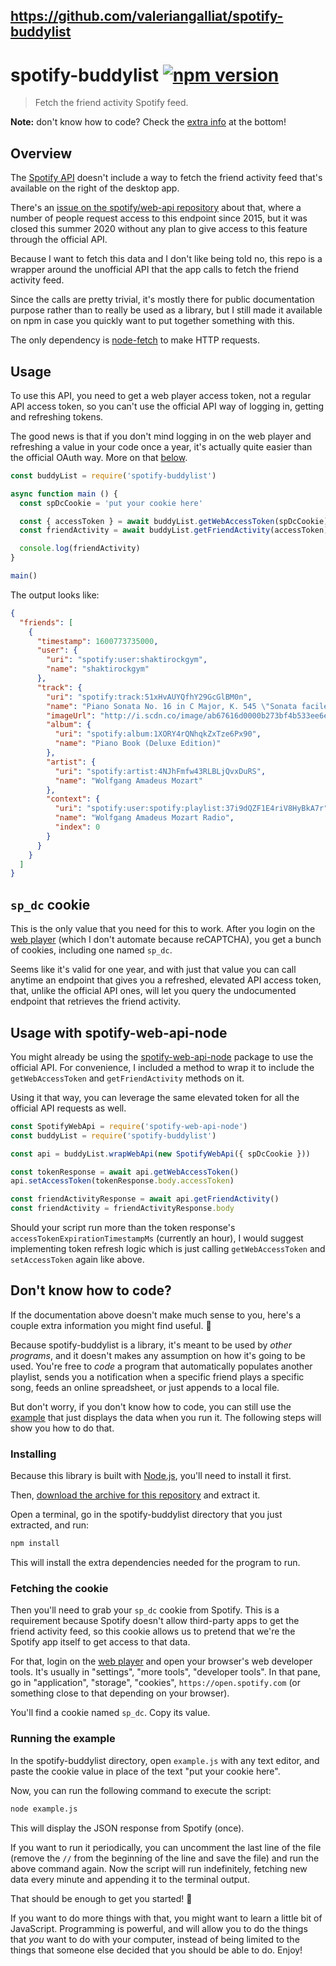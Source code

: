 ## https://github.com/valeriangalliat/spotify-buddylist
# spotify-buddylist [![npm version](http://img.shields.io/npm/v/spotify-buddylist.svg?style=flat-square)](https://www.npmjs.org/package/spotify-buddylist)
> Fetch the friend activity Spotify feed.

**Note:** don't know how to code? Check the [extra info](#dont-know-how-to-code)
at the bottom!

## Overview

The [Spotify API](https://developer.spotify.com/documentation/web-api/)
doesn't include a way to fetch the friend activity feed that's
available on the right of the desktop app.

There's an [issue on the spotify/web-api repository](https://github.com/spotify/web-api/issues/83)
about that, where a number of people request access to this endpoint
since 2015, but it was closed this summer 2020 without any plan to give
access to this feature through the official API.

Because I want to fetch this data and I don't like being told no, this
repo is a wrapper around the unofficial API that the app calls to fetch
the friend activity feed.

Since the calls are pretty trivial, it's mostly there for public
documentation purpose rather than to really be used as a library, but I
still made it available on npm in case you quickly want to put together
something with this.

The only dependency is [node-fetch](https://github.com/node-fetch/node-fetch)
to make HTTP requests.

## Usage

To use this API, you need to get a web player access token, not a
regular API access token, so you can't use the official API way of
logging in, getting and refreshing tokens.

The good news is that if you don't mind logging in on the web player and
refreshing a value in your code once a year, it's actually quite easier
than the official OAuth way. More on that [below](#sp_dc-cookie).

```js
const buddyList = require('spotify-buddylist')

async function main () {
  const spDcCookie = 'put your cookie here'

  const { accessToken } = await buddyList.getWebAccessToken(spDcCookie)
  const friendActivity = await buddyList.getFriendActivity(accessToken)

  console.log(friendActivity)
}

main()
```

The output looks like:

```json
{
  "friends": [
    {
      "timestamp": 1600773735000,
      "user": {
        "uri": "spotify:user:shaktirockgym",
        "name": "shaktirockgym"
      },
      "track": {
        "uri": "spotify:track:51xHvAUYQfhY29GcGlBM0n",
        "name": "Piano Sonata No. 16 in C Major, K. 545 \"Sonata facile\": 1. Allegro",
        "imageUrl": "http://i.scdn.co/image/ab67616d0000b273bf4b533ee6e9634a6fcd8882",
        "album": {
          "uri": "spotify:album:1XORY4rQNhqkZxTze6Px90",
          "name": "Piano Book (Deluxe Edition)"
        },
        "artist": {
          "uri": "spotify:artist:4NJhFmfw43RLBLjQvxDuRS",
          "name": "Wolfgang Amadeus Mozart"
        },
        "context": {
          "uri": "spotify:user:spotify:playlist:37i9dQZF1E4riV8HyBkA7r",
          "name": "Wolfgang Amadeus Mozart Radio",
          "index": 0
        }
      }
    }
  ]
}
```

## `sp_dc` cookie

This is the only value that you need for this to work. After you login
on the [web player] (which I don't automate because reCAPTCHA), you get
a bunch of cookies, including one named `sp_dc`.

[web player]: https://open.spotify.com/

Seems like it's valid for one year, and with just that value you can
call anytime an endpoint that gives you a refreshed, elevated API access
token, that, unlike the official API ones, will let you query the
undocumented endpoint that retrieves the friend activity.

## Usage with spotify-web-api-node

You might already be using the [spotify-web-api-node](https://github.com/thelinmichael/spotify-web-api-node)
package to use the official API. For convenience, I included a method to
wrap it to include the `getWebAccessToken` and `getFriendActivity`
methods on it.

Using it that way, you can leverage the same elevated token for all the
official API requests as well.

```js
const SpotifyWebApi = require('spotify-web-api-node')
const buddyList = require('spotify-buddylist')

const api = buddyList.wrapWebApi(new SpotifyWebApi({ spDcCookie }))

const tokenResponse = await api.getWebAccessToken()
api.setAccessToken(tokenResponse.body.accessToken)

const friendActivityResponse = await api.getFriendActivity()
const friendActivity = friendActivityResponse.body
```

Should your script run more than the token response's
`accessTokenExpirationTimestampMs` (currently an hour), I would suggest
implementing token refresh logic which is just calling
`getWebAccessToken` and `setAccessToken` again like above.

## Don't know how to code?

If the documentation above doesn't make much sense to you, here's a
couple extra information you might find useful. 🙏

Because spotify-buddylist is a library, it's meant to be used by *other
programs*, and it doesn't makes any assumption on how it's going to be
used. You're free to *code* a program that automatically populates
another playlist, sends you a notification when a specific friend plays
a specific song, feeds an online spreadsheet, or just appends to a local
file.

But don't worry, if you don't know how to code, you can still use the
[example](example.js) that just displays the data when you run it. The
following steps will show you how to do that.

### Installing

Because this library is built with [Node.js](https://nodejs.org/),
you'll need to install it first.

Then, [download the archive for this repository](https://github.com/valeriangalliat/spotify-buddylist/archive/refs/heads/master.zip)
and extract it.

Open a terminal, go in the spotify-buddylist directory that you just
extracted, and run:

```sh
npm install
```

This will install the extra dependencies needed for the program to run.

### Fetching the cookie

Then you'll need to grab your `sp_dc` cookie from Spotify. This is a
requirement because Spotify doesn't allow third-party apps to get the
friend activity feed, so this cookie allows us to pretend that we're the
Spotify app itself to get access to that data.

For that, login on the [web player] and open your browser's web
developer tools. It's usually in "settings", "more tools", "developer
tools". In that pane, go in "application", "storage", "cookies",
`https://open.spotify.com` (or something close to that depending on your
browser).

You'll find a cookie named `sp_dc`. Copy its value.

### Running the example

In the spotify-buddylist directory, open `example.js` with any text
editor, and paste the cookie value in place of the text "put your cookie
here".

Now, you can run the following command to execute the script:

```sh
node example.js
```

This will display the JSON response from Spotify (once).

If you want to run it periodically, you can uncomment the last line of
the file (remove the `//` from the beginning of the line and save the
file) and run the above command again. Now the script will run
indefinitely, fetching new data every minute and appending it to the
terminal output.

That should be enough to get you started! 🎉

If you want to do more things with that, you might want to learn a
little bit of JavaScript. Programming is powerful, and will allow you to
do the things that *you* want to do with your computer, instead of being
limited to the things that someone else decided that you should be able
to do. Enjoy!
